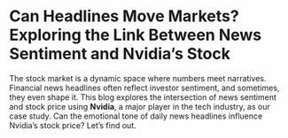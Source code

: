# Can Headlines Move Markets? Exploring the Link Between News Sentiment and Nvidia’s Stock

The stock market is a dynamic space where numbers meet narratives. Financial news headlines often reflect investor sentiment, and sometimes, they even shape it. This blog explores the intersection of news sentiment and stock price using **Nvidia**, a major player in the tech industry, as our case study. Can the emotional tone of daily news headlines influence Nvidia’s stock price? Let’s find out.
